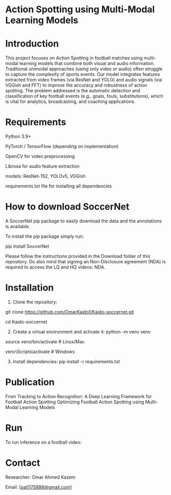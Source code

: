 # Action Spotting using Multi-Modal Learning Models

# Introduction

This project focuses on Action Spotting in football matches using multi-modal learning models that combine both visual and audio information. Traditional unimodal approaches (using only video or audio) often struggle to capture the complexity of sports events. Our model integrates features extracted from video frames (via ResNet and YOLO) and audio signals (via VGGish and FFT) to improve the accuracy and robustness of action spotting. The problem addressed is the automatic detection and classification of key football events (e.g., goals, fouls, substitutions), which is vital for analytics, broadcasting, and coaching applications.

# Requirements

Python 3.9+

PyTorch / TensorFlow (depending on implementation)

OpenCV for video preprocessing

Librosa for audio feature extraction

models: ResNet-152, YOLOv5, VGGish
 
requirements.txt file for installing all dependencies

# How to download SoccerNet
A SoccerNet pip package to easily download the data and the annotations is available.

To install the pip package simply run:

pip install SoccerNet

Please follow the instructions provided in the Download folder of this repository. Do also mind that signing an Non-Disclosure agreement (NDA) is required to access the LQ and HQ videos: NDA.

# Installation

1. Clone the repository:

git clone https://github.com/OmarKaido1/Kaido-soccernet.git

cd Kaido-soccernet

2. Create a virtual environment and activate it:
python -m venv venv

source venv/bin/activate   # Linux/Mac  

venv\Scripts\activate      # Windows

3. Install dependencies:
pip install -r requirements.txt
# Publication
From Tracking to Action Recognition: A Deep Learning Framework for Football Action Spotting
Optimizing Football Action Spotting using Multi-Modal Learning Models
# Run

To run inference on a football video:


# Contact

Researcher: Omar Ahmed Kazem

Email: [oa0175888@gmail.com]

